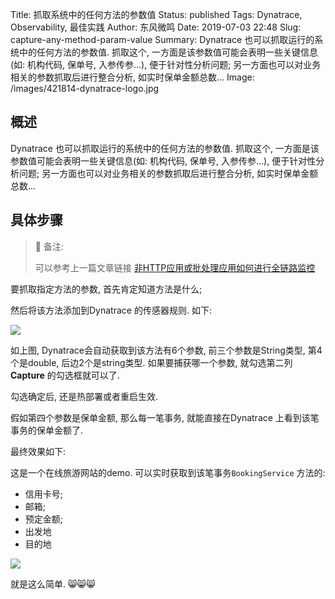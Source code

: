 Title: 抓取系统中的任何方法的参数值
Status: published
Tags: Dynatrace, Observability, 最佳实践
Author: 东风微鸣
Date: 2019-07-03 22:48
Slug: capture-any-method-param-value
Summary: Dynatrace 也可以抓取运行的系统中的任何方法的参数值. 抓取这个, 一方面是该参数值可能会表明一些关键信息(如: 机构代码, 保单号, 入参传参...), 便于针对性分析问题; 另一方面也可以对业务相关的参数抓取后进行整合分析, 如实时保单金额总数...
Image: /images/421814-dynatrace-logo.jpg

## 概述

Dynatrace 也可以抓取运行的系统中的任何方法的参数值. 抓取这个, 一方面是该参数值可能会表明一些关键信息(如: 机构代码, 保单号, 入参传参...), 便于针对性分析问题; 另一方面也可以对业务相关的参数抓取后进行整合分析, 如实时保单金额总数...

## 具体步骤

> 📓 备注:
>
> 可以参考上一篇文章链接 [非HTTP应用或批处理应用如何进行全链路监控]({filename}./非HTTP应用或批处理应用如何进行全链路监控.md)

要抓取指定方法的参数, 首先肯定知道方法是什么; 

然后将该方法添加到Dynatrace 的传感器规则. 如下:

![](./images/dt_edit_method_rule_2.png)

如上图, Dynatrace会自动获取到该方法有6个参数, 前三个参数是String类型, 第4个是double, 后边2个是string类型. 如果要捕获哪一个参数, 就勾选第二列**Capture** 的勾选框就可以了. 

勾选确定后, 还是热部署或者重启生效.

假如第四个参数是保单金额, 那么每一笔事务, 就能直接在Dynatrace 上看到该笔事务的保单金额了. 

最终效果如下:

这是一个在线旅游网站的demo. 可以实时获取到该笔事务`BookingService` 方法的:

- 信用卡号;
- 邮箱;
- 预定金额;
- 出发地
- 目的地

![](./images/dt-method-parms.jpg)

就是这么简单. :smile_cat::smile_cat::smile_cat:
